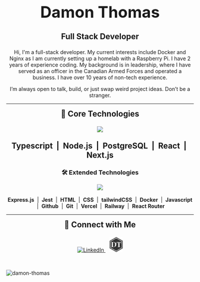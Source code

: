 <div align="center">
 
  <h1 style="font-size:3em; font-weight:bold;">Damon Thomas</h1>
  <p style="font-size:1.5em; font-weight:bold;"><strong>Full Stack Developer</strong></p>
  <p>Hi, I'm a full-stack developer. My current interests include Docker and Nginx as I am currently setting up a homelab with a Raspberry Pi. I have 2 years of experience coding.
  My background is in leadership, where I have served as an officer in the Canadian Armed Forces and operated a business. I have over 10 years of non-tech experience. </p>
  <p>I’m always open to talk, build, or just swap weird project ideas. Don’t be a stranger.</p>
</div>

---

<div align="center">
  <h2 style="margin-top:0em; margin-bottom:1em;">🚀 Core Technologies</h2>
  <p>
    <img src="https://skillicons.dev/icons?i=typescript,nodejs,postgres,react,nextjs" height="60" />
  </p>
  <p style="font-size:1.5em; font-weight:bold;">
    <b>Typescript</b> &nbsp;|&nbsp; <b>Node.js</b> &nbsp;|&nbsp; <b>PostgreSQL</b> &nbsp;|&nbsp; <b>React</b> &nbsp;|&nbsp; <b>Next.js</b>
  </p>
</div>

<div align="center">
  <h3>🛠️ Extended Technologies</h3>
  <p>
    <img src="https://skillicons.dev/icons?i=express,jest,html,css,tailwind,docker,javascript,github,git" height="40" />
  </p>
  <p>
    <b>Express.js</b> &nbsp;|&nbsp; <b>Jest</b> &nbsp;|&nbsp; <b>HTML</b> &nbsp;|&nbsp; <b>CSS</b> &nbsp;|&nbsp; <b>tailwindCSS</b> &nbsp;|&nbsp; <b>Docker</b> &nbsp;|&nbsp; <b>Javascript</b> &nbsp;|&nbsp; <b>Github</b> &nbsp;|&nbsp; <b>Git</b> &nbsp;|&nbsp; <b>Vercel</b> &nbsp;|&nbsp; <b>Railway</b> &nbsp;|&nbsp; <b>React Router</b>
  </p>
</div>

---

<div align="center">
  <h2 h2 style="margin-top:0em; margin-bottom:1em;">🤝 Connect with Me</h2>
  <a href="https://www.linkedin.com/in/damon-thomas-445a39126/" target="blank">
    <img src="https://raw.githubusercontent.com/rahuldkjain/github-profile-readme-generator/master/src/images/icons/Social/linked-in-alt.svg" alt="LinkedIn" height="40" width="40" />
  </a>
  &nbsp;&nbsp;
  <a href="https://damonthomas.dev/" target="blank">
    <img src="assets/DTLogo2.png" alt="DT Logo" height="40"  />
  </a>
 
</div>

&nbsp;

  <img src="https://komarev.com/ghpvc/?username=damon-thomas&label=Profile%20views&color=0e75b6&style=flat" alt="damon-thomas" />
